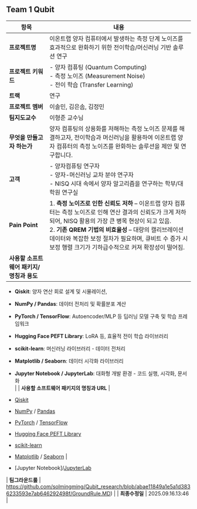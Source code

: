 ## Team 1 Qubit

| **항목** | **내용** |
|------|------|
| **프로젝트명** | 이온트랩 양자 컴퓨터에서 발생하는 측정 단계 노이즈를 효과적으로 완화하기 위한 전이학습/머신러닝 기반 솔루션 연구 |
| **프로젝트 키워드** | - 양자 컴퓨팅 (Quantum Computing)<br>- 측정 노이즈 (Measurement Noise)<br>- 전이 학습 (Transfer Learning) |
| **트랙** | 연구 |
| **프로젝트 멤버** | 이솔민, 김은솜, 김정민 |
| **팀지도교수** | 이형준 교수님 |
| **무엇을 만들고자 하는가** | 양자 컴퓨팅의 상용화를 저해하는 측정 노이즈 문제를 해결하고자, 전이학습과 머신러닝을 활용하여 이온트랩 양자 컴퓨터의 측정 노이즈를 완화하는 솔루션을 제안 및 연구합니다. |
| **고객** | - 양자컴퓨팅 연구자<br>- 양자-머신러닝 교차 분야 연구자<br>- NISQ 시대 속에서 양자 알고리즘을 연구하는 학부/대학원 연구실 |
| **Pain Point** | 1. **측정 노이즈로 인한 신뢰도 저하** – 이온트랩 양자 컴퓨터는 측정 노이즈로 인해 연산 결과의 신뢰도가 크게 저하되어, NISQ 활용의 가장 큰 병목 현상이 되고 있음.<br>2. **기존 QREM 기법의 비효율성** – 대량의 캘리브레이션 데이터와 복잡한 보정 절차가 필요하며, 큐비트 수 증가 시 보정 행렬 크기가 기하급수적으로 커져 확장성이 떨어짐. |
| **사용할 소프트웨어 패키지/명칭과 용도** | 
- **Qiskit**: 양자 연산 회로 설계 및 시뮬레이션, <br>
- **NumPy / Pandas**: 데이터 전처리 및 확률분포 계산<br>

- **PyTorch / TensorFlow**: Autoencoder/MLP 등 딥러닝 모델 구축 및 학습 프레임워크<br>
- **Hugging Face PEFT Library**: LoRA 등, 효율적 전이 학습 라이브러리	<br>
- **scikit-learn**: 머신러닝 라이브러리 - 데이터 전처리

- **Matplotlib / Seaborn**: 데이터 시각화 라이브러리 <br>
- **Jupyter Notebook / JupyterLab**: 대화형 개발 환경 - 코드 실행, 시각화, 문서화 <br> |
| **사용할 소프트웨어 패키지의 명칭과 URL** | 
- [Qiskit](https://qiskit.org/)<br>
- [NumPy](https://numpy.org/) / [Pandas](https://pandas.pydata.org/)<br>

- [PyTorch](https://pytorch.org/) / [TensorFlow](https://www.tensorflow.org/) <br>
- [Hugging Face PEFT Library](https://huggingface.co/docs/peft/index)<br>
- [scikit-learn](https://scikit-learn.org/)<br>

- [Matplotlib](https://matplotlib.org/) / [Seaborn](https://seaborn.pydata.org/) |
- [Jupyter Notebook]/[JupyterLab](https://jupyter.org/)<br>

| **팀그라운드룰** | https://github.com/solmingming/Qubit_research/blob/abae11849a1e5a1d3836233593e7ab646292498f/GroundRule.MD) |
| **최종수정일** | 2025.09.16.13:46 |
